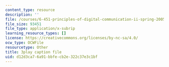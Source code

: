 ```yaml
---
content_type: resource
description: ''
file: /courses/6-451-principles-of-digital-communication-ii-spring-2005/d12d3ca76a91bbfecb2e322c37e3c1bf_2ludHpG_Q60.srt
file_size: 93451
file_type: application/x-subrip
learning_resource_types: []
license: https://creativecommons.org/licenses/by-nc-sa/4.0/
ocw_type: OCWFile
resourcetype: Other
title: 3play caption file
uid: d12d3ca7-6a91-bbfe-cb2e-322c37e3c1bf
---
```


